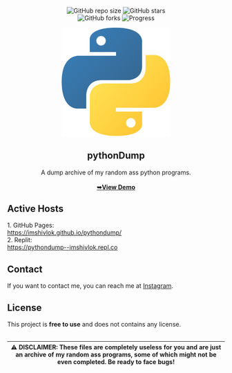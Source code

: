 <div align="center">

  ![GitHub repo size](https://img.shields.io/github/repo-size/imshivlok/pythondump)
  ![GitHub stars](https://img.shields.io/github/stars/imshivlok/pythondump?style=social)<br>
  ![GitHub forks](https://img.shields.io/github/forks/imshivlok/pythondump?style=social)
  ![Progress](https://img.shields.io/badge/archive-185E26)<br>
  
  <img src="/images/logo.png" alt="logo" title="logo" width="50%">

<h2>pythonDump</h2>

A dump archive of my random ass python programs.<br><br>
<a href="https://pythondump--imshivlok.repl.co" align="center"><strong>➥View Demo</strong></a><br>
</div>
<h2>Active Hosts</h2>
1. GitHub Pages: <br><a href="https://imshivlok.github.io/pythondump/">https://imshivlok.github.io/pythondump/</a><br>
2. Replit: <br><a href="https://pythondump--imshivlok.repl.co">https://pythondump--imshivlok.repl.co</a>

<h2>Contact</h2>
If you want to contact me, you can reach me at <a href="https://www.instagram.com/imshivlok">Instagram</a>.

<h2>License</h2>
This project is <strong>free to use</strong> and does not contains any license.<br><br>

|:warning: DISCLAIMER: These files are completely useless for you and are just an archive of my random ass programs, some of which might not be even completed. Be ready to face bugs!|
|---|
